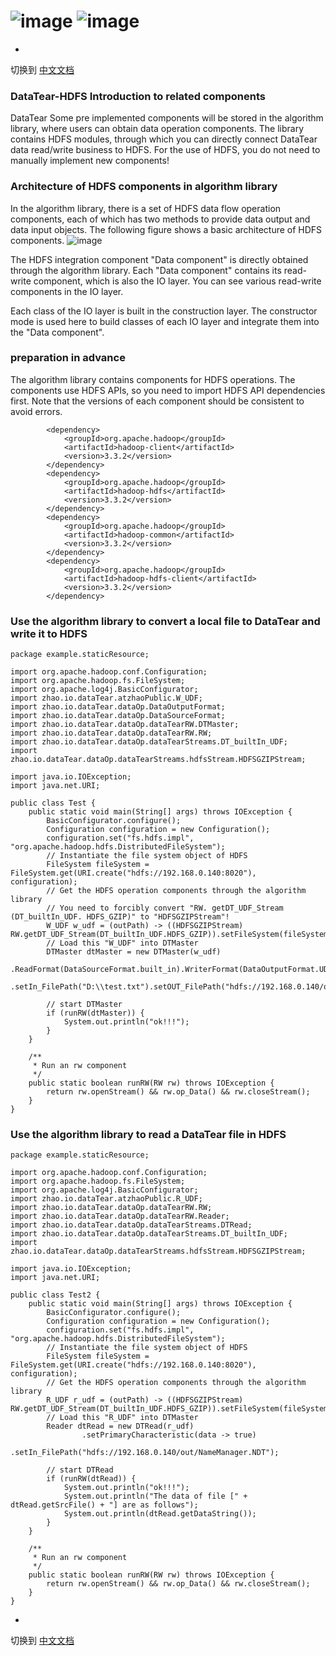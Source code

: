 # ![image](https://user-images.githubusercontent.com/113756063/193497584-972f06fb-3d79-44c6-8e37-8233a8c9b035.png) ![image](https://user-images.githubusercontent.com/113756063/193497644-124c5490-fe9f-4b7e-90e1-831a77a045d2.png)

-

切换到 [中文文档](https://github.com/BeardedManZhao/dataTear/blob/main/KnowledgeDocument/Data%20Tear%20Operation%20HDFS-Chinese.md)

### DataTear-HDFS Introduction to related components

DataTear Some pre implemented components will be stored in the algorithm library, where users can obtain data operation
components. The library contains HDFS modules, through which you can directly connect DataTear data read/write business
to HDFS. For the use of HDFS, you do not need to manually implement new components!

### Architecture of HDFS components in algorithm library

In the algorithm library, there is a set of HDFS data flow operation components, each of which has two methods to
provide data output and data input objects. The following figure shows a basic architecture of HDFS components.
![image](https://user-images.githubusercontent.com/113756063/193497951-230e3aaa-bc04-4cf5-b624-f75586aefa2b.png)

The HDFS integration component "Data component" is directly obtained through the algorithm library. Each "Data
component" contains its read-write component, which is also the IO layer. You can see various read-write components in
the IO layer.

Each class of the IO layer is built in the construction layer. The constructor mode is used here to build classes of
each IO layer and integrate them into the "Data component".

### preparation in advance

The algorithm library contains components for HDFS operations. The components use HDFS APIs, so you need to import HDFS
API dependencies first. Note that the versions of each component should be consistent to avoid errors.

```
        <dependency>
            <groupId>org.apache.hadoop</groupId>
            <artifactId>hadoop-client</artifactId>
            <version>3.3.2</version>
        </dependency>
        <dependency>
            <groupId>org.apache.hadoop</groupId>
            <artifactId>hadoop-hdfs</artifactId>
            <version>3.3.2</version>
        </dependency>
        <dependency>
            <groupId>org.apache.hadoop</groupId>
            <artifactId>hadoop-common</artifactId>
            <version>3.3.2</version>
        </dependency>
        <dependency>
            <groupId>org.apache.hadoop</groupId>
            <artifactId>hadoop-hdfs-client</artifactId>
            <version>3.3.2</version>
        </dependency>
```

### Use the algorithm library to convert a local file to DataTear and write it to HDFS

```
package example.staticResource;

import org.apache.hadoop.conf.Configuration;
import org.apache.hadoop.fs.FileSystem;
import org.apache.log4j.BasicConfigurator;
import zhao.io.dataTear.atzhaoPublic.W_UDF;
import zhao.io.dataTear.dataOp.DataOutputFormat;
import zhao.io.dataTear.dataOp.DataSourceFormat;
import zhao.io.dataTear.dataOp.dataTearRW.DTMaster;
import zhao.io.dataTear.dataOp.dataTearRW.RW;
import zhao.io.dataTear.dataOp.dataTearStreams.DT_builtIn_UDF;
import zhao.io.dataTear.dataOp.dataTearStreams.hdfsStream.HDFSGZIPStream;

import java.io.IOException;
import java.net.URI;

public class Test {
    public static void main(String[] args) throws IOException {
        BasicConfigurator.configure();
        Configuration configuration = new Configuration();
        configuration.set("fs.hdfs.impl", "org.apache.hadoop.hdfs.DistributedFileSystem");
        // Instantiate the file system object of HDFS
        FileSystem fileSystem = FileSystem.get(URI.create("hdfs://192.168.0.140:8020"), configuration);
        // Get the HDFS operation components through the algorithm library
        // You need to forcibly convert "RW. getDT_UDF_Stream (DT_builtIn_UDF. HDFS_GZIP)" to "HDFSGZIPStream"!
        W_UDF w_udf = (outPath) -> ((HDFSGZIPStream) RW.getDT_UDF_Stream(DT_builtIn_UDF.HDFS_GZIP)).setFileSystem(fileSystem).writeStream(outPath);
        // Load this "W_UDF" into DTMaster
        DTMaster dtMaster = new DTMaster(w_udf)
                .ReadFormat(DataSourceFormat.built_in).WriterFormat(DataOutputFormat.UDT)
                .setIn_FilePath("D:\\test.txt").setOUT_FilePath("hdfs://192.168.0.140/out");

        // start DTMaster
        if (runRW(dtMaster)) {
            System.out.println("ok!!!");
        }
    }

    /**
     * Run an rw component
     */
    public static boolean runRW(RW rw) throws IOException {
        return rw.openStream() && rw.op_Data() && rw.closeStream();
    }
}
```

### Use the algorithm library to read a DataTear file in HDFS

```
package example.staticResource;

import org.apache.hadoop.conf.Configuration;
import org.apache.hadoop.fs.FileSystem;
import org.apache.log4j.BasicConfigurator;
import zhao.io.dataTear.atzhaoPublic.R_UDF;
import zhao.io.dataTear.dataOp.dataTearRW.RW;
import zhao.io.dataTear.dataOp.dataTearRW.Reader;
import zhao.io.dataTear.dataOp.dataTearStreams.DTRead;
import zhao.io.dataTear.dataOp.dataTearStreams.DT_builtIn_UDF;
import zhao.io.dataTear.dataOp.dataTearStreams.hdfsStream.HDFSGZIPStream;

import java.io.IOException;
import java.net.URI;

public class Test2 {
    public static void main(String[] args) throws IOException {
        BasicConfigurator.configure();
        Configuration configuration = new Configuration();
        configuration.set("fs.hdfs.impl", "org.apache.hadoop.hdfs.DistributedFileSystem");
        // Instantiate the file system object of HDFS
        FileSystem fileSystem = FileSystem.get(URI.create("hdfs://192.168.0.140:8020"), configuration);
        // Get the HDFS operation components through the algorithm library
        R_UDF r_udf = (outPath) -> ((HDFSGZIPStream) RW.getDT_UDF_Stream(DT_builtIn_UDF.HDFS_GZIP)).setFileSystem(fileSystem).readStream(outPath);
        // Load this "R_UDF" into DTMaster
        Reader dtRead = new DTRead(r_udf)
                .setPrimaryCharacteristic(data -> true)
                .setIn_FilePath("hdfs://192.168.0.140/out/NameManager.NDT");

        // start DTRead
        if (runRW(dtRead)) {
            System.out.println("ok!!!");
            System.out.println("The data of file [" + dtRead.getSrcFile() + "] are as follows");
            System.out.println(dtRead.getDataString());
        }
    }

    /**
     * Run an rw component
     */
    public static boolean runRW(RW rw) throws IOException {
        return rw.openStream() && rw.op_Data() && rw.closeStream();
    }
}
```

-

切换到 [中文文档](https://github.com/BeardedManZhao/dataTear/blob/main/KnowledgeDocument/Data%20Tear%20Operation%20HDFS-Chinese.md)
